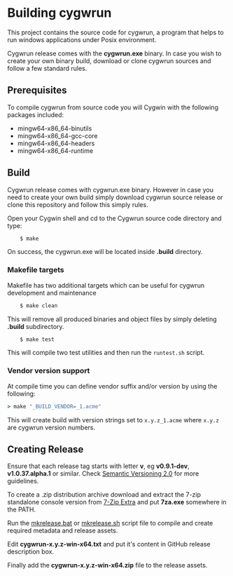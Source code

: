 # Building cygwrun

This project contains the source code for cygwrun, a program
that helps to run windows applications under Posix environment.

Cygwrun release comes with the **cygwrun.exe** binary.
In case you wish to create your own binary build,
download or clone cygwrun sources and follow a
few standard rules.

## Prerequisites

To compile cygwrun from source code you will Cygwin with
the following packages included:
  * mingw64-x86_64-binutils
  * mingw64-x86_64-gcc-core
  * mingw64-x86_64-headers
  * mingw64-x86_64-runtime


## Build

Cygwrun release comes with cygwrun.exe binary. However in
case you need to create your own build simply
download cygwrun source release or clone
this repository and follow this simply rules.

Open your Cygwin shell and cd to the Cygwrun source
code directory and type:

```sh
    $ make
```

On success, the cygwrun.exe will be located inside
**.build** directory.

### Makefile targets

Makefile has two additional targets which can be useful
for cygwrun development and maintenance

```sh
    $ make clean
```

This will remove all produced binaries and object files
by simply deleting **.build** subdirectory.

```sh
    $ make test
```

This will compile two test utilities and then
run the `runtest.sh` script.


### Vendor version support

At compile time you can define vendor suffix and/or version
by using the following:

```cmd
> make "_BUILD_VENDOR=_1.acme"
```

This will create build with version strings set to `x.y.z_1.acme` where
`x.y.z` are cygwrun version numbers.

## Creating Release

Ensure that each release tag starts with letter **v**,
eg **v0.9.1-dev**, **v1.0.37.alpha.1** or similar.
Check [Semantic Versioning 2.0](https://semver.org/spec/v2.0.0.html)
for more guidelines.

To create a .zip distribution archive download
and extract the 7-zip standalone console version from
[7-Zip Extra](https://www.7-zip.org/a/7z2107-extra.7z)
and put **7za.exe** somewhere in the PATH.

Run the [mkrelease.bat](../mkrelease.bat) or [mkrelease.sh](../mkrelease.sh) script file
to compile and create required metadata and release assets.

Edit **cygwrun-x.y.z-win-x64.txt** and put it's content
in GitHub release description box.

Finally add the **cygwrun-x.y.z-win-x64.zip**
file to the release assets.
